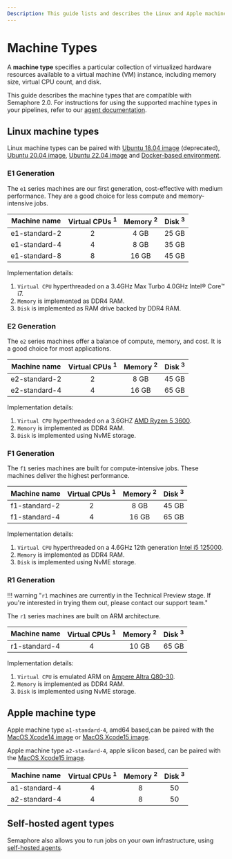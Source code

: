 ```yaml
---
Description: This guide lists and describes the Linux and Apple machine types that are compatible with Semaphore 2.0.
---
```


# Machine Types

A **machine type** specifies a particular collection of virtualized
hardware resources available to a virtual machine (VM) instance,
including memory size, virtual CPU count, and disk.

This guide describes the machine types that are compatible with Semaphore 2.0. For instructions for using
the supported machine types in your pipelines, refer to our [agent documentation][agent].

## Linux machine types

Linux machine types can be paired with [Ubuntu 18.04 image][ubuntu1804] (deprecated), [Ubuntu 20.04 image][ubuntu2004], [Ubuntu 22.04 image][ubuntu2204] and [Docker-based environment][docker-env].

### E1 Generation

The `e1` series machines are our first generation, cost-effective with medium performance. They are a good choice for less compute and memory-intensive jobs. 

| Machine name  | Virtual CPUs <sup>1</sup> | Memory <sup>2</sup> | Disk <sup>3</sup> |
| ------------- | :-----------------------: | :-----------------: | :---------------: |
| e1-standard-2 |             2             |        4 GB         |       25 GB       |
| e1-standard-4 |             4             |        8 GB         |       35 GB       |
| e1-standard-8 |             8             |        16 GB        |       45 GB       |

Implementation details:

1. `Virtual CPU` hyperthreaded on a 3.4GHz Max Turbo 4.0GHz Intel® Core™ i7.
2. `Memory` is implemented as DDR4 RAM.
3. `Disk` is implemented as RAM drive backed by DDR4 RAM.

### E2 Generation

The `e2` series machines offer a balance of compute, memory, and cost. It is a good choice for most applications.

| Machine name  | Virtual CPUs <sup>1</sup> | Memory <sup>2</sup> | Disk <sup>3</sup> |
| ------------- | :-----------------------: | :-----------------: | :---------------: |
| e2-standard-2 |             2             |        8 GB         |       45 GB       |
| e2-standard-4 |             4             |        16 GB        |       65 GB       |

Implementation details:

1. `Virtual CPU` hyperthreaded on a 3.6GHZ [AMD Ryzen 5 3600](https://www.amd.com/en/product/8456).
2. `Memory` is implemented as DDR4 RAM.
3. `Disk` is implemented using NvME storage.

### F1 Generation

The `f1` series machines are built for compute-intensive jobs. These machines deliver the highest performance.

| Machine name  | Virtual CPUs <sup>1</sup> | Memory <sup>2</sup> | Disk <sup>3</sup> |
| ------------- | :-----------------------: | :-----------------: | :---------------: |
| f1-standard-2 |             2             |        8 GB         |       45 GB       |
| f1-standard-4 |             4             |        16 GB        |       65 GB       |

Implementation details:

1. `Virtual CPU` hyperthreaded on a 4.6GHz 12th generation [Intel i5 125000](https://ark.intel.com/content/www/us/en/ark/products/96144/intel-core-i512500-processor-18m-cache-up-to-4-60-ghz.html).
2. `Memory` is implemented as DDR4 RAM.
3. `Disk` is implemented using NvME storage.

### R1 Generation

!!! warning "`r1` machines are currently in the Technical Preview stage. If you're interested in trying them out, please contact our support team."

The `r1` series machines are built on ARM architecture.

| Machine name  | Virtual CPUs <sup>1</sup> | Memory <sup>2</sup> | Disk <sup>3</sup> |
| ------------- | :-----------------------: | :-----------------: | :---------------: |
| r1-standard-4 |             4             |        10 GB        |       65 GB       |

Implementation details:

1. `Virtual CPU` is emulated ARM on [Ampere Altra Q80-30](https://amperecomputing.com/briefs/ampere-altra-family-product-brief).
2. `Memory` is implemented as DDR4 RAM.
3. `Disk` is implemented using NvME storage.

## Apple machine type

Apple machine type `a1-standard-4`, amd64 based,can be paired with the [MacOS Xcode14 image][macos-xcode14] or [MacOS Xcode15 image][macos-xcode15].

Apple machine type `a2-standard-4`, apple silicon based, can be paired with the [MacOS Xcode15 image][macos-xcode15-apple-silicon].


| Machine name    | Virtual CPUs <sup>1</sup> | Memory <sup>2</sup> | Disk <sup>3</sup> |
| --------------- | :-----------------------: | :-----------------: | :---------------: |
| a1-standard-4   |             4             |          8          |        50         |
| a2-standard-4   |             4             |          8          |        50         |

## Self-hosted agent types

Semaphore also allows you to run jobs on your own infrastructure, using [self-hosted agents][self-hosted].

[agent]: ../reference/pipeline-yaml-reference.md#agent
[ubuntu1804]: ../ci-cd-environment/ubuntu-18.04-image.md
[ubuntu2004]: ../ci-cd-environment/ubuntu-20.04-image.md
[ubuntu2204]: ../ci-cd-environment/ubuntu-22.04-image.md
[macos-xcode14]: ../ci-cd-environment/macos-xcode-14-image.md
[macos-xcode15]: ../ci-cd-environment/macos-xcode-15-image.md
[macos-xcode15-apple-silicon]: ../ci-cd-environment/macos-xcode-15-apple-silicon-image.md
[docker-env]: ../ci-cd-environment/custom-ci-cd-environment-with-docker.md
[self-hosted]: ../ci-cd-environment/self-hosted-agents-overview.md
